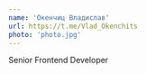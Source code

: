 ```yaml
---
name: 'Окенчиц Владислав'
url: https://t.me/Vlad_Okenchits
photo: 'photo.jpg'
---
```


Senior Frontend Developer
